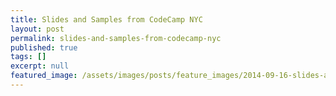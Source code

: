 ```yaml
---
title: Slides and Samples from CodeCamp NYC
layout: post
permalink: slides-and-samples-from-codecamp-nyc
published: true
tags: []
excerpt: null
featured_image: /assets/images/posts/feature_images/2014-09-16-slides-and-samples-from-codecamp-nyc.jpg
---
```

